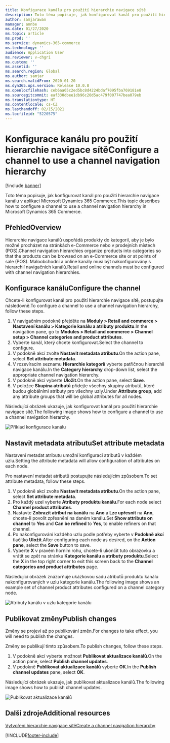```yaml
---
title: Konfigurace kanálu pro použití hierarchie navigace sítě
description: Toto téma popisuje, jak konfigurovat kanál pro použití hierarchie navigace kanálu v aplikaci Microsoft Dynamics 365 Commerce.
author: samjarawan
manager: annbe
ms.date: 01/27/2020
ms.topic: article
ms.prod: ''
ms.service: dynamics-365-commerce
ms.technology: ''
audience: Application User
ms.reviewer: v-chgri
ms.custom: ''
ms.assetid: ''
ms.search.region: Global
ms.author: samjar
ms.search.validFrom: 2020-01-20
ms.dyn365.ops.version: Release 10.0.8
ms.openlocfilehash: ceb6aa65c2ed5bc8d4224bdaf7095fba769181e8
ms.sourcegitcommit: eaf330dbee1db96c20d5ac479f007747bea079eb
ms.translationtype: HT
ms.contentlocale: cs-CZ
ms.lasthandoff: 02/15/2021
ms.locfileid: "5220575"
---
```

# <a name="configure-a-channel-to-use-a-channel-navigation-hierarchy"></a><span data-ttu-id="deca8-103">Konfigurace kanálu pro použití hierarchie navigace sítě</span><span class="sxs-lookup"><span data-stu-id="deca8-103">Configure a channel to use a channel navigation hierarchy</span></span>


[!include [banner](includes/banner.md)]

<span data-ttu-id="deca8-104">Toto téma popisuje, jak konfigurovat kanál pro použití hierarchie navigace kanálu v aplikaci Microsoft Dynamics 365 Commerce.</span><span class="sxs-lookup"><span data-stu-id="deca8-104">This topic describes how to configure a channel to use a channel navigation hierarchy in Microsoft Dynamics 365 Commerce.</span></span>

## <a name="overview"></a><span data-ttu-id="deca8-105">Přehled</span><span class="sxs-lookup"><span data-stu-id="deca8-105">Overview</span></span>

<span data-ttu-id="deca8-106">Hierarchie navigace kanálů uspořádá produkty do kategorií, aby je bylo možné procházet na stránkách e-Commerce nebo v prodejních místech (POS).</span><span class="sxs-lookup"><span data-stu-id="deca8-106">Channel navigation hierarchies organize products into categories so that the products can be browsed on an e-Commerce site or at points of sale (POS).</span></span> <span data-ttu-id="deca8-107">Maloobchodní a online kanály musí být nakonfigurovány s hierarchií navigačních kanálů.</span><span class="sxs-lookup"><span data-stu-id="deca8-107">Retail and online channels must be configured with channel navigation hierarchies.</span></span>

## <a name="configure-the-channel"></a><span data-ttu-id="deca8-108">Konfigurace kanálu</span><span class="sxs-lookup"><span data-stu-id="deca8-108">Configure the channel</span></span>

<span data-ttu-id="deca8-109">Chcete-li konfigurovat kanál pro použití hierarchie navigace sítě, postupujte následovně.</span><span class="sxs-lookup"><span data-stu-id="deca8-109">To configure a channel to use a channel navigation hierarchy, follow these steps.</span></span>

1. <span data-ttu-id="deca8-110">V navigačním podokně přejděte na **Moduly \> Retail and commerce \> Nastavení kanálu \> Kategorie kanálu a atributy produktu**.</span><span class="sxs-lookup"><span data-stu-id="deca8-110">In the navigation pane, go to **Modules \> Retail and commerce \> Channel setup \> Channel categories and product attributes**.</span></span>
1. <span data-ttu-id="deca8-111">Vyberte kanál, který chcete konfigurovat.</span><span class="sxs-lookup"><span data-stu-id="deca8-111">Select the channel to configure.</span></span>
1. <span data-ttu-id="deca8-112">V podokně akcí zvolte **Nastavit metadata atributu**.</span><span class="sxs-lookup"><span data-stu-id="deca8-112">On the action pane, select **Set attribute metadata**.</span></span>
1. <span data-ttu-id="deca8-113">V rozevíracím seznamu **Hierarchie kategorií** vyberte patřičnou hierarchii navigace kanálu.</span><span class="sxs-lookup"><span data-stu-id="deca8-113">In the **Category hierarchy** drop-down list, select the appropriate channel navigation hierarchy.</span></span>
1. <span data-ttu-id="deca8-114">V podokně akcí vyberte **Uložit**.</span><span class="sxs-lookup"><span data-stu-id="deca8-114">On the action pane, select **Save**.</span></span>
1. <span data-ttu-id="deca8-115">V položce **Skupina atributů** přidejte všechny skupiny atributů, které budou globálními atributy pro všechny uzly.</span><span class="sxs-lookup"><span data-stu-id="deca8-115">Under **Attribute group**, add any attribute groups that will be global attributes for all nodes.</span></span>

<span data-ttu-id="deca8-116">Následující obrázek ukazuje, jak konfigurovat kanál pro použití hierarchie navigace sítě.</span><span class="sxs-lookup"><span data-stu-id="deca8-116">The following image shows how to configure a channel to use a channel navigation hierarchy.</span></span>

![Příklad konfigurace kanálu](media/configure-channel-hierarchy-1.png)

## <a name="set-attribute-metadata"></a><span data-ttu-id="deca8-118">Nastavit metadata atributu</span><span class="sxs-lookup"><span data-stu-id="deca8-118">Set attribute metadata</span></span>

<span data-ttu-id="deca8-119">Nastavení metadat atributu umožní konfiguraci atributů v každém uzlu.</span><span class="sxs-lookup"><span data-stu-id="deca8-119">Setting the attribute metadata will allow configuration of attributes on each node.</span></span>

<span data-ttu-id="deca8-120">Pro nastavení metadat atributů postupujte následujícím způsobem.</span><span class="sxs-lookup"><span data-stu-id="deca8-120">To set attribute metadata, follow these steps.</span></span>

1. <span data-ttu-id="deca8-121">V podokně akcí zvolte **Nastavit metadata atributu**.</span><span class="sxs-lookup"><span data-stu-id="deca8-121">On the action pane, select **Set attribute metadata**.</span></span>
1. <span data-ttu-id="deca8-122">Pro každý uzel vyberte **Atributy produktu kanálu**.</span><span class="sxs-lookup"><span data-stu-id="deca8-122">For each node select **Channel product attributes**.</span></span>
1. <span data-ttu-id="deca8-123">Nastavte **Zobrazit atribut na kanálu** na **Ano** a **Lze upřesnit** na **Ano**, chcete-li povolit zpřesnění na daném kanálu.</span><span class="sxs-lookup"><span data-stu-id="deca8-123">Set **Show attribute on channel** to **Yes** and **Can be refined** to **Yes**, to enable refiners on that channel.</span></span>
1. <span data-ttu-id="deca8-124">Po nakonfigurování každého uzlu podle potřeby vyberte v **Podokně akcí** tlačítko **Uložit**.</span><span class="sxs-lookup"><span data-stu-id="deca8-124">After configuring each node as desired, on the **Action pane**, select the **Save** button to save.</span></span>
1. <span data-ttu-id="deca8-125">Vyberte **X** v pravém horním rohu, chcete-li ukončit tuto obrazovku a vrátit se zpět na stránku **Kategorie kanálu a atributy produktu**.</span><span class="sxs-lookup"><span data-stu-id="deca8-125">Select the **X** in the top right corner to exit this screen back to the **Channel categories and product attributes** page.</span></span>

<span data-ttu-id="deca8-126">Následující obrázek znázorňuje ukázkovou sadu atributů produktu kanálu nakonfigurovaných v uzlu kategorie kanálu.</span><span class="sxs-lookup"><span data-stu-id="deca8-126">The following image shows an example set of channel product attributes configured on a channel category node.</span></span>

![Atributy kanálu v uzlu kategorie kanálu](media/configure-channel-hierarchy-2.png)

## <a name="publish-changes"></a><span data-ttu-id="deca8-128">Publikovat změny</span><span class="sxs-lookup"><span data-stu-id="deca8-128">Publish changes</span></span>

<span data-ttu-id="deca8-129">Změny se projeví až po publikování změn.</span><span class="sxs-lookup"><span data-stu-id="deca8-129">For changes to take effect, you will need to publish the changes.</span></span>

<span data-ttu-id="deca8-130">Změny se publikují tímto způsobem.</span><span class="sxs-lookup"><span data-stu-id="deca8-130">To publish changes, follow these steps.</span></span>

1. <span data-ttu-id="deca8-131">V podokně akcí vyberte možnost **Publikovat aktualizace kanálů**.</span><span class="sxs-lookup"><span data-stu-id="deca8-131">On the action pane, select **Publish channel updates**.</span></span>
1. <span data-ttu-id="deca8-132">V podokně **Publikovat aktualizace kanálů** vyberte **OK**.</span><span class="sxs-lookup"><span data-stu-id="deca8-132">In the **Publish channel updates** pane, select **OK**.</span></span>

<span data-ttu-id="deca8-133">Následující obrázek ukazuje, jak publikovat aktualizace kanálů.</span><span class="sxs-lookup"><span data-stu-id="deca8-133">The following image shows how to publish channel updates.</span></span>

![Publikovat aktualizace kanálů](media/configure-channel-hierarchy-3.png)

## <a name="additional-resources"></a><span data-ttu-id="deca8-135">Další zdroje</span><span class="sxs-lookup"><span data-stu-id="deca8-135">Additional resources</span></span>

[<span data-ttu-id="deca8-136">Vytvoření hierarchie navigace sítě</span><span class="sxs-lookup"><span data-stu-id="deca8-136">Create a channel navigation hierarchy</span></span>](create-channel-hierarchy.md)




[!INCLUDE[footer-include](../includes/footer-banner.md)]